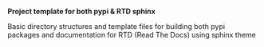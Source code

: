 **Project template for both pypi & RTD sphinx**

Basic directory structures and template files for building both pypi\
packages and documentation for RTD (Read The Docs) using sphinx theme




